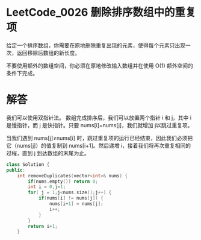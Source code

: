 
# LeetCode_0026 删除排序数组中的重复项
给定一个排序数组，你需要在原地删除重复出现的元素，使得每个元素只出现一次，返回移除后数组的新长度。

不要使用额外的数组空间，你必须在原地修改输入数组并在使用 O(1) 额外空间的条件下完成。

# 解答

我们可以使用双指针法。
数组完成排序后，我们可以放置两个指针 i 和 j，其中 i 是慢指针，而 j 是快指针。只要 nums[i]=nums[j]，我们就增加 j以跳过重复项。

当我们遇到 nums[j]≠nums[i] 时，跳过重复项的运行已经结束，因此我们必须把它（nums[j]）的值复制到 nums[i+1]。然后递增 i，接着我们将再次重复相同的过程，直到 j 到达数组的末尾为止。

```C++
class Solution {
public:
    int removeDuplicates(vector<int>& nums) {
        if(nums.empty()) return 0;
        int i = 0,j=1;
        for( j = 1;j<nums.size();j++) {
            if(nums[i] != nums[j]) {
                nums[i+1] = nums[j];
                i++;
            }
        }
        return i+1;
    }
```